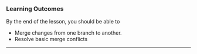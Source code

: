 ### Learning Outcomes
By the end of the lesson, you should be able to
- Merge changes from one branch to another.
- Resolve basic merge conflicts

---
